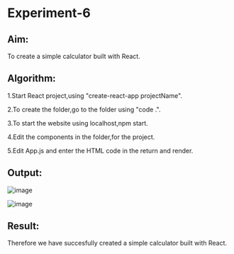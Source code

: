 # Experiment-6
## Aim:
To create a simple calculator built with React.

## Algorithm:
1.Start React project,using "create-react-app projectName".

2.To create the folder,go to the folder using "code .".

3.To start the website using localhost,npm start.

4.Edit the components in the folder,for the project.

5.Edit App.js and enter the HTML code in the return and render.

## Output:
![image](https://github.com/ShamRathan/React-Calculator/assets/93587823/eebbdfa0-b234-4873-be3f-ed7b4b44f061)



![image](https://github.com/ShamRathan/React-Calculator/assets/93587823/2ffa5215-1ebf-491b-88fa-1f75c81b7c0c)

## Result:
Therefore we have succesfully created a simple calculator built with React.
